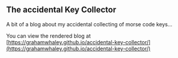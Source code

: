 ## The accidental Key Collector

A bit of a blog about my accidental collecting of morse code keys...

You can view the rendered blog at [https://grahamwhaley.github.io/accidental-key-collector/](https://grahamwhaley.github.io/accidental-key-collector/)

